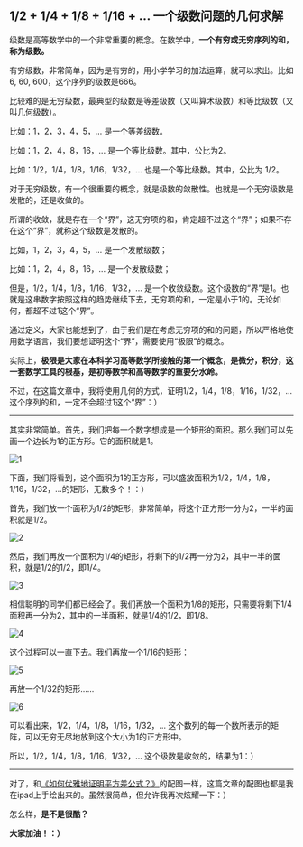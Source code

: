 ## 1/2 + 1/4 + 1/8 + 1/16 + ... 一个级数问题的几何求解

级数是高等数学中的一个非常重要的概念。在数学中，**一个有穷或无穷序列的和，称为级数。**

有穷级数，非常简单，因为是有穷的，用小学学习的加法运算，就可以求出。比如6, 60, 600，这个序列的级数是666。

比较难的是无穷级数，最典型的级数是等差级数（又叫算术级数）和等比级数（又叫几何级数）。

比如：1，2，3，4，5，... 是一个等差级数。

比如：1，2，4，8，16，... 是一个等比级数。其中，公比为2。

比如：1/2，1/4，1/8，1/16，1/32，... 也是一个等比级数。其中，公比为 1/2。

对于无穷级数，有一个很重要的概念，就是级数的敛散性。也就是一个无穷级数是发散的，还是收敛的。

所谓的收敛，就是存在一个“界”，这无穷项的和，肯定超不过这个“界”；如果不存在这个“界”，就称这个级数是发散的。

比如，1，2，3，4，5，... 是一个发散级数；

比如：1，2，4，8，16，... 是一个发散级数；

但是，1/2，1/4，1/8，1/16，1/32，... 是一个收敛级数。这个级数的“界”是1。也就是这串数字按照这样的趋势继续下去，无穷项的和，一定是小于1的。无论如何，都超不过1这个“界”。

通过定义，大家也能想到了，由于我们是在考虑无穷项的和的问题，所以严格地使用数学语言，我们要想证明这个“界”，需要使用“极限”的概念。

实际上，**极限是大家在本科学习高等数学所接触的第一个概念，是微分，积分，这一套数学工具的根基，是初等数学和高等数学的重要分水岭。**

不过，在这篇文章中，我将使用几何的方式，证明1/2，1/4，1/8，1/16，1/32，... 这个序列的和，一定不会超过1这个“界”：）

---

其实非常简单。首先，我们把每一个数字想成是一个矩形的面积。那么我们可以先画一个边长为1的正方形。它的面积就是1。

![1](1.png)

下面，我们将看到，这个面积为1的正方形，可以盛放面积为1/2，1/4，1/8，1/16，1/32，...的矩形，无数多个！：）

首先，我们放一个面积为1/2的矩形，非常简单，将这个正方形一分为2，一半的面积就是1/2。

![2](2.png)

然后，我们再放一个面积为1/4的矩形，将剩下的1/2再一分为2，其中一半的面积，就是1/2的1/2，即1/4。

![3](3.png)

相信聪明的同学们都已经会了。我们再放一个面积为1/8的矩形，只需要将剩下1/4面积再一分为2，其中的一半面积，就是1/4的1/2，即1/8。

![4](4.png)

这个过程可以一直下去。我们再放一个1/16的矩形：

![5](5.png)

再放一个1/32的矩形......

![6](6.png)

可以看出来，1/2，1/4，1/8，1/16，1/32，... 这个数列的每一个数所表示的矩阵，可以无穷无尽地放到这个大小为1的正方形中。

所以，1/2，1/4，1/8，1/16，1/32，... 这个级数是收敛的，结果为1：）

---

对了，和[《如何优雅地证明平方差公式？》](../2019-05-29/)的配图一样，这篇文章的配图也都是我在ipad上手绘出来的。虽然很简单，但允许我再次炫耀一下：）

怎么样，**是不是很酷？**

**大家加油！：）**
